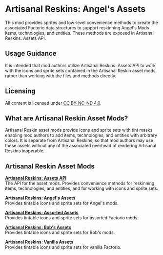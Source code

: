 # Artisanal Reskins: Angel's Assets
This mod provides sprites and low-level convenience methods to create the associated Factorio data structures to support reskinning Angel's Mods items, technologies, and entities. These methods are exposed in Artisanal Reskins: Assets API.

## Usage Guidance
It is intended that mod authors utilize Artisanal Reskins: Assets API to work with the icons and sprite sets contained in the Artisanal Reskin asset mods, rather than working with the files and methods directly.

## Licensing
All content is licensed under [CC BY-NC-ND 4.0](https://creativecommons.org/licenses/by-nc-nd/4.0/).

## What are Artisanal Reskin Asset Mods?
Artisanal Reskin asset mods provide icons and sprite sets with tint masks enabling mod authors to add items, technologies, and entities with arbitrary colors. It is separate from Artisanal Reskins, so that mod authors may use these assets without any of the associated overhead of rendering Artisanal Reskins inoperable.

## Artisanal Reskin Asset Mods
**[Artisanal Reskins: Assets API](http://www.github.com/kirazy/ar-assets-api)**  
The API for the asset mods. Provides convenience methods for reskinning items, technologies, and entities, and for working with icons and sprite sets.

**[Artisanal Reskins: Angel's Assets](http://www.github.com/kirazy/ar-assets-angels)**  
Provides tintable icons and sprite sets for Angel's mods.

**[Artisanal Reskins: Assorted Assets](http://www.github.com/kirazy/ar-assets-assorted)**  
Provides tintable icons and sprite sets for assorted Factorio mods.

**[Artisanal Reskins: Bob's Assets](http://www.github.com/kirazy/ar-assets-bobs)**  
Provides tintable icons and sprite sets for Bob's mods.

**[Artisanal Reskins: Vanilla Assets](http://www.github.com/kirazy/ar-assets-base)**  
Provides tintable icons and sprite sets for vanilla Factorio.